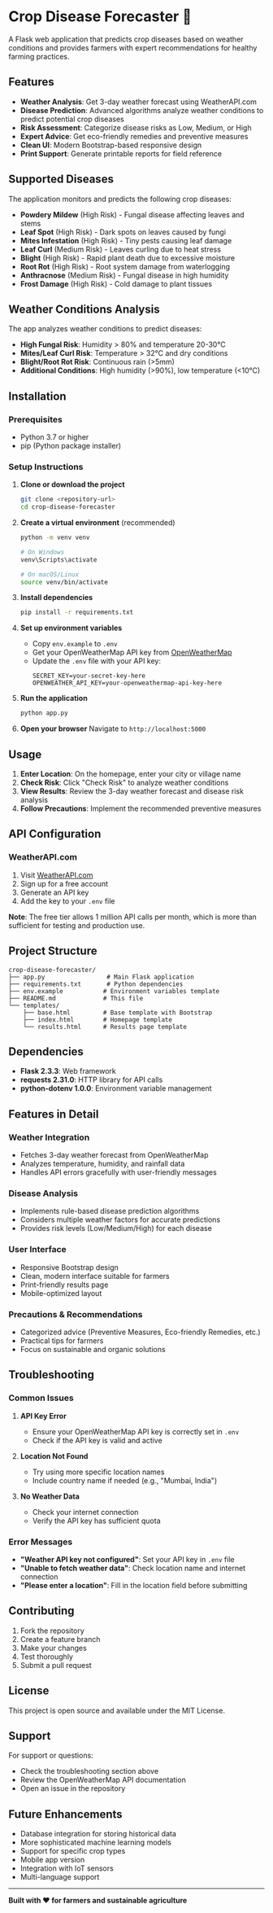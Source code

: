 # Crop Disease Forecaster 🌱

A Flask web application that predicts crop diseases based on weather conditions and provides farmers with expert recommendations for healthy farming practices.

## Features

- **Weather Analysis**: Get 3-day weather forecast using WeatherAPI.com
- **Disease Prediction**: Advanced algorithms analyze weather conditions to predict potential crop diseases
- **Risk Assessment**: Categorize disease risks as Low, Medium, or High
- **Expert Advice**: Get eco-friendly remedies and preventive measures
- **Clean UI**: Modern Bootstrap-based responsive design
- **Print Support**: Generate printable reports for field reference

## Supported Diseases

The application monitors and predicts the following crop diseases:

- **Powdery Mildew** (High Risk) - Fungal disease affecting leaves and stems
- **Leaf Spot** (High Risk) - Dark spots on leaves caused by fungi
- **Mites Infestation** (High Risk) - Tiny pests causing leaf damage
- **Leaf Curl** (Medium Risk) - Leaves curling due to heat stress
- **Blight** (High Risk) - Rapid plant death due to excessive moisture
- **Root Rot** (High Risk) - Root system damage from waterlogging
- **Anthracnose** (Medium Risk) - Fungal disease in high humidity
- **Frost Damage** (High Risk) - Cold damage to plant tissues

## Weather Conditions Analysis

The app analyzes weather conditions to predict diseases:

- **High Fungal Risk**: Humidity > 80% and temperature 20-30°C
- **Mites/Leaf Curl Risk**: Temperature > 32°C and dry conditions
- **Blight/Root Rot Risk**: Continuous rain (>5mm)
- **Additional Conditions**: High humidity (>90%), low temperature (<10°C)

## Installation

### Prerequisites

- Python 3.7 or higher
- pip (Python package installer)

### Setup Instructions

1. **Clone or download the project**
   ```bash
   git clone <repository-url>
   cd crop-disease-forecaster
   ```

2. **Create a virtual environment** (recommended)
   ```bash
   python -m venv venv
   
   # On Windows
   venv\Scripts\activate
   
   # On macOS/Linux
   source venv/bin/activate
   ```

3. **Install dependencies**
   ```bash
   pip install -r requirements.txt
   ```

4. **Set up environment variables**
   - Copy `env.example` to `.env`
   - Get your OpenWeatherMap API key from [OpenWeatherMap](https://openweathermap.org/api)
   - Update the `.env` file with your API key:
     ```
     SECRET_KEY=your-secret-key-here
     OPENWEATHER_API_KEY=your-openweathermap-api-key-here
     ```

5. **Run the application**
   ```bash
   python app.py
   ```

6. **Open your browser**
   Navigate to `http://localhost:5000`

## Usage

1. **Enter Location**: On the homepage, enter your city or village name
2. **Check Risk**: Click "Check Risk" to analyze weather conditions
3. **View Results**: Review the 3-day weather forecast and disease risk analysis
4. **Follow Precautions**: Implement the recommended preventive measures

## API Configuration

### WeatherAPI.com

1. Visit [WeatherAPI.com](https://www.weatherapi.com/my/)
2. Sign up for a free account
3. Generate an API key
4. Add the key to your `.env` file

**Note**: The free tier allows 1 million API calls per month, which is more than sufficient for testing and production use.

## Project Structure

```
crop-disease-forecaster/
├── app.py                 # Main Flask application
├── requirements.txt       # Python dependencies
├── env.example           # Environment variables template
├── README.md             # This file
└── templates/
    ├── base.html         # Base template with Bootstrap
    ├── index.html        # Homepage template
    └── results.html      # Results page template
```

## Dependencies

- **Flask 2.3.3**: Web framework
- **requests 2.31.0**: HTTP library for API calls
- **python-dotenv 1.0.0**: Environment variable management

## Features in Detail

### Weather Integration
- Fetches 3-day weather forecast from OpenWeatherMap
- Analyzes temperature, humidity, and rainfall data
- Handles API errors gracefully with user-friendly messages

### Disease Analysis
- Implements rule-based disease prediction algorithms
- Considers multiple weather factors for accurate predictions
- Provides risk levels (Low/Medium/High) for each disease

### User Interface
- Responsive Bootstrap design
- Clean, modern interface suitable for farmers
- Print-friendly results page
- Mobile-optimized layout

### Precautions & Recommendations
- Categorized advice (Preventive Measures, Eco-friendly Remedies, etc.)
- Practical tips for farmers
- Focus on sustainable and organic solutions

## Troubleshooting

### Common Issues

1. **API Key Error**
   - Ensure your OpenWeatherMap API key is correctly set in `.env`
   - Check if the API key is valid and active

2. **Location Not Found**
   - Try using more specific location names
   - Include country name if needed (e.g., "Mumbai, India")

3. **No Weather Data**
   - Check your internet connection
   - Verify the API key has sufficient quota

### Error Messages

- **"Weather API key not configured"**: Set your API key in `.env` file
- **"Unable to fetch weather data"**: Check location name and internet connection
- **"Please enter a location"**: Fill in the location field before submitting

## Contributing

1. Fork the repository
2. Create a feature branch
3. Make your changes
4. Test thoroughly
5. Submit a pull request

## License

This project is open source and available under the MIT License.

## Support

For support or questions:
- Check the troubleshooting section above
- Review the OpenWeatherMap API documentation
- Open an issue in the repository

## Future Enhancements

- Database integration for storing historical data
- More sophisticated machine learning models
- Support for specific crop types
- Mobile app version
- Integration with IoT sensors
- Multi-language support

---

**Built with ❤️ for farmers and sustainable agriculture**
